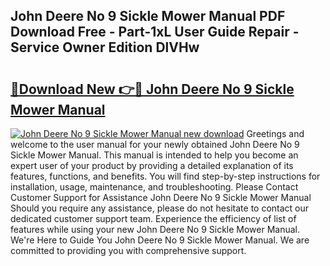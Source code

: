 ## John Deere No 9 Sickle Mower Manual PDF Download Free - Part-1xL User Guide Repair - Service Owner Edition DlVHw

# <h2><a href="http://bc6923.oget.top/?id=John+Deere+No+9+Sickle+Mower+Manual">🔗Download New 👉🔴 John Deere No 9 Sickle Mower Manual</a></h2>

[![John Deere No 9 Sickle Mower Manual new download](https://i.imgur.com/5g1atiW.png)](http://bc6923.oget.top/?id=John+Deere+No+9+Sickle+Mower+Manual)
Greetings and welcome to the user manual for your newly obtained John Deere No 9 Sickle Mower Manual. This manual is intended to help you become an expert user of your product by providing a detailed explanation of its features, functions, and benefits. You will find step-by-step instructions for installation, usage, maintenance, and troubleshooting. Please Contact Customer Support for Assistance John Deere No 9 Sickle Mower Manual Should you require any assistance, please do not hesitate to contact our dedicated customer support team. Experience the efficiency of list of features while using your new John Deere No 9 Sickle Mower Manual. We're Here to Guide You John Deere No 9 Sickle Mower Manual. We are committed to providing you with comprehensive support.
